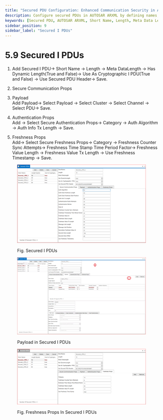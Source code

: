 ```yaml
---
title: "Secured PDU Configuration: Enhanced Communication Security in AUTOSAR"
description: Configure secured PDUs in AUTOSAR ARXML by defining names, lengths, and metadata. Specify cryptographic properties and manage payload and freshness for secure communication in automotive networks.
keywords: [Secured PDU, AUTOSAR ARXML, Short Name, Length, Meta Data Length, Cryptographic PDU, Secure Communication, Authentication, Freshness Properties]
sidebar_position: 9
sidebar_label: "Secured I PDUs"
---
```


# 5.9 Secured I PDUs

1. Add  Secured I PDU→ Short Name → Length → Meta DataLength → Has Dynamic Length(True and False)→ Use As Cryptographic I PDU(True and False) → Use Secured PDU Header→ Save.

2. Secure Communication Props

3. Payload  
    Add Payload→ Select Payload → Select Cluster → Select Channel  → Select PDU→ Save.

4. Authentication Props  
    Add → Select Secure Authentication Props→ Category → Auth Algorithm → Auth Info Tx Length → Save.

5. Freshness Props  
    Add→ Select Secure Freshness Props→ Category → Freshness Counter Sync Attempts→ Freshness Time Stamp Time Period Factor→ Freshness Value Length → Freshness Value Tx Length → Use Freshness Timestamp → Save.

<div class="text--center">

<figure>

![Secured I PDUs](../assets/image1.webp "- Secured I PDUs")
<figcaption>Fig. Secured I PDUs</figcaption>
</figure>
</div> 

<div class="text--center">

<figure>

![Payload in Secured I PDUs](../assets/image52.webp "- Payload in Secured I PDUs")
<figcaption>Payload in Secured I PDUs</figcaption>
</figure>
</div>

<div class="text--center">

<figure>

![Freshness Props In Secured I PDUs](../assets/image34.webp "- Freshness Props In Secured I PDUs")
<figcaption>Fig. Freshness Props In Secured I PDUs</figcaption>
</figure>
</div>